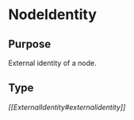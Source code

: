 # NodeIdentity


## Purpose


External identity of a node.

## Type


*[[ExternalIdentity#externalidentity]]*
